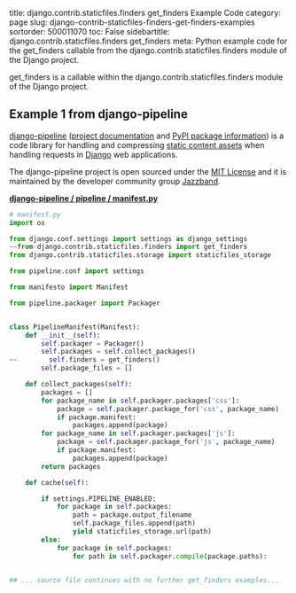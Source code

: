 title: django.contrib.staticfiles.finders get_finders Example Code
category: page
slug: django-contrib-staticfiles-finders-get-finders-examples
sortorder: 500011070
toc: False
sidebartitle: django.contrib.staticfiles.finders get_finders
meta: Python example code for the get_finders callable from the django.contrib.staticfiles.finders module of the Django project.


get_finders is a callable within the django.contrib.staticfiles.finders module of the Django project.


## Example 1 from django-pipeline
[django-pipeline](https://github.com/jazzband/django-pipeline)
([project documentation](https://django-pipeline.readthedocs.io/en/latest/)
and
[PyPI package information](https://pypi.org/project/django-pipeline/))
is a code library for handling and compressing
[static content assets](/static-content.html) when handling requests in
[Django](/django.html) web applications.

The django-pipeline project is open sourced under the
[MIT License](https://github.com/jazzband/django-pipeline/blob/master/LICENSE)
and it is maintained by the developer community group
[Jazzband](https://jazzband.co/).

[**django-pipeline / pipeline / manifest.py**](https://github.com/jazzband/django-pipeline/blob/master/pipeline/./manifest.py)

```python
# manifest.py
import os

from django.conf.settings import settings as django_settings
~~from django.contrib.staticfiles.finders import get_finders
from django.contrib.staticfiles.storage import staticfiles_storage

from pipeline.conf import settings

from manifesto import Manifest

from pipeline.packager import Packager


class PipelineManifest(Manifest):
    def __init__(self):
        self.packager = Packager()
        self.packages = self.collect_packages()
~~        self.finders = get_finders()
        self.package_files = []

    def collect_packages(self):
        packages = []
        for package_name in self.packager.packages['css']:
            package = self.packager.package_for('css', package_name)
            if package.manifest:
                packages.append(package)
        for package_name in self.packager.packages['js']:
            package = self.packager.package_for('js', package_name)
            if package.manifest:
                packages.append(package)
        return packages

    def cache(self):

        if settings.PIPELINE_ENABLED:
            for package in self.packages:
                path = package.output_filename
                self.package_files.append(path)
                yield staticfiles_storage.url(path)
        else:
            for package in self.packages:
                for path in self.packager.compile(package.paths):


## ... source file continues with no further get_finders examples...

```

